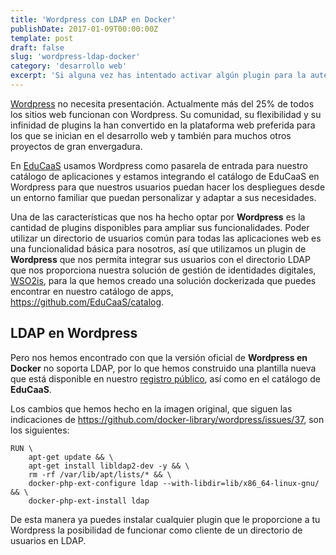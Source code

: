 ```yaml
---
title: 'Wordpress con LDAP en Docker'
publishDate: 2017-01-09T00:00:00Z
template: post
draft: false
slug: 'wordpress-ldap-docker'
category: 'desarrollo web'
excerpt: 'Si alguna vez has intentado activar algún plugin para la autenticación de tus usuarios en Wordpress con LDAP y tu instalación de Wordpress corre con Docker te habrás encontrado con un error de PHP que te impide ejecutar consultas LDAP. Hemos modificado la imagen oficial de Wordpress para que incluya de manera nativa soporte para LDAP. Aquí te lo cuento:'
---
```


[Wordpress](https://wordpress.org) no necesita presentación. Actualmente más del 25% de todos los sitios web funcionan con Wordpress. Su comunidad, su flexibilidad y su infinidad de plugins la han convertido en la plataforma web preferida para los que se inician en el desarrollo web y también para muchos otros proyectos de gran envergadura.

En [EduCaaS](http://educaas.io) usamos Wordpress como pasarela de entrada para nuestro catálogo de aplicaciones y estamos integrando el catálogo de EduCaaS en Wordpress para que nuestros usuarios puedan hacer los despliegues desde un entorno familiar que puedan personalizar y adaptar a sus necesidades.

Una de las características que nos ha hecho optar por **Wordpress** es la cantidad de plugins disponibles para ampliar sus funcionalidades. Poder utilizar un directorio de usuarios común para todas las aplicaciones web es una funcionalidad básica para nosotros, así que utilizamos un plugin de **Wordpress** que nos permita integrar sus usuarios con el directorio LDAP que nos proporciona nuestra solución de gestión de identidades digitales, [WSO2is](http://wso2.com/products/identity-server/), para la que hemos creado una solución dockerizada que puedes encontrar en nuestro catálogo de apps, https://github.com/EduCaaS/catalog.

## LDAP en Wordpress

Pero nos hemos encontrado con que la versión oficial de **Wordpress en Docker** no soporta LDAP, por lo que hemos construido una plantilla nueva que está disponible en nuestro [registro público](https://hub.docker.com/u/dalareo/), así como en el catálogo de **EduCaaS**.

Los cambios que hemos hecho en la imagen original, que siguen las indicaciones de https://github.com/docker-library/wordpress/issues/37, son los siguientes:

```
RUN \
    apt-get update && \
    apt-get install libldap2-dev -y && \
    rm -rf /var/lib/apt/lists/* && \
    docker-php-ext-configure ldap --with-libdir=lib/x86_64-linux-gnu/ && \
    docker-php-ext-install ldap
```

De esta manera ya puedes instalar cualquier plugin que le proporcione a tu Wordpress la posibilidad de funcionar como cliente de un directorio de usuarios en LDAP.
